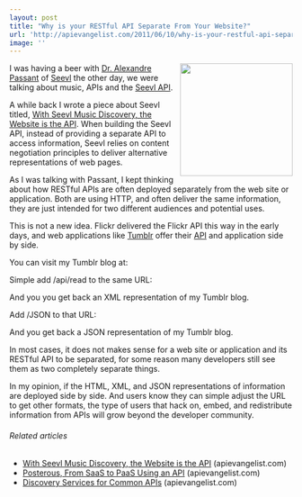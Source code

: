 ```yaml
---
layout: post
title: "Why is your RESTful API Separate From Your Website?"
url: 'http://apievangelist.com/2011/06/10/why-is-your-restful-api-separate-from-your-website/'
image: ''
---
```


[<img class="c1" src="http://kinlane-productions.s3.amazonaws.com/api-evangelist/seevl_logo1.png" alt="" width="200" align="right" />][1]I was having a beer with [Dr. Alexandre Passant][2] of [Seevl][1] the other day, we were talking about music, APIs and the [Seevl API][3].

A while back I wrote a piece about Seevl titled, [With Seevl Music Discovery, the Website is the API][4]. When building the Seevl API, instead of providing a separate API to access information, Seevl relies on content negotiation principles to deliver alternative representations of web pages.

As I was talking with Passant, I kept thinking about how RESTful APIs are often deployed separately from the web site or application. Both are using HTTP, and often deliver the same information, they are just intended for two different audiences and potential uses.

This is not a new idea. Flickr delivered the Flickr API this way in the early days, and web applications like [Tumblr][5] offer their [API][6] and application side by side.

You can visit my Tumblr blog at: 

Simple add /api/read to the same URL: 

And you you get back an XML representation of my Tumblr blog.

Add /JSON to that URL: 

And you get back a JSON representation of my Tumblr blog.

In most cases, it does not makes sense for a web site or application and its RESTful API to be separated, for some reason many developers still see them as two completely separate things.

In my opinion, if the HTML, XML, and JSON representations of information are deployed side by side. And users know they can simple adjust the URL to get other formats, the type of users that hack on, embed, and redistribute information from APIs will grow beyond the developer community.

######  Related articles

  * [With Seevl Music Discovery, the Website is the API][4] (apievangelist.com)
  * [Posterous, From SaaS to PaaS Using an API][7] (apievangelist.com)
  * [Discovery Services for Common APIs][8] (apievangelist.com)

   [1]: http://seevl.net/
   [2]: http://twitter.com/#!/terraces
   [3]: http://developers.seevl.net/
   [4]: http://blog.apievangelist.com/2011/05/27/with-seevl-music-discovery-the-website-is-the-api/
   [5]: http://www.tumblr.com/ (Tumblr)
   [6]: http://www.tumblr.com/docs/en/api (API)
   [7]: http://blog.apievangelist.com/2011/06/10/posterous-from-saas-to-paas-using-an-api/
   [8]: http://blog.apievangelist.com/2011/05/21/discovery-services-for-common-apis/
